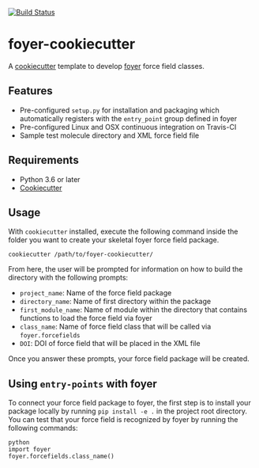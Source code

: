 [//]: # (Badges)
[![Build Status](https://travis-ci.com/rmatsum836/foyer-cookiecutter.svg?branch=master)](https://travis-ci.com/rmatsum836/foyer-cookiecutter)

# foyer-cookiecutter
A [cookiecutter](https://github.com/audreyr/cookiecutter) template to develop [foyer](https://github.com/mosdef-hub/foyer) force field classes.

## Features
* Pre-configured `setup.py` for installation and packaging which
  automatically registers with the ``entry_point`` group defined in foyer
* Pre-configured Linux and OSX continuous integration on Travis-CI
* Sample test molecule directory and XML force field file

## Requirements

* Python 3.6 or later
* [Cookiecutter](http://cookiecutter.readthedocs.io/en/latest/installation.html)

## Usage

With `cookiecutter` installed, execute the following command inside the
folder you want to create your skeletal foyer force field package.

```
cookiecutter /path/to/foyer-cookiecutter/
```
From here, the user will be prompted for information on how to build the
directory with the following prompts:

* `project_name`:  Name of the force field package
* `directory_name`: Name of first directory within the package
* `first_module_name`: Name of module within the directory that contains
  functions to load the force field via foyer
* `class_name`: Name of force field class that will be called via
  `foyer.forcefields`
* `DOI`: DOI of force field that will be placed in the XML file

Once you answer these prompts, your force field package will be created.

## Using `entry-points` with foyer

To connect your force field package to foyer, the first step is to install
your package locally by running `pip install -e .` in the project root
directory.  You can test that your force field is recognized by foyer by
running the following commands:

```
python
import foyer
foyer.forcefields.class_name()
```
